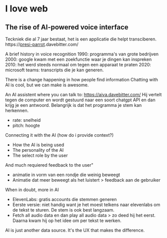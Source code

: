 # I love web

## The rise of AI-powered voice interface

Teckniek die al 7 jaar bestaat, het is een applicatie die helpt transciberen.
https://[presi-parrot](https://presi-parrot.davebitter.com/).davebitter.com/


A brief history in voice recognition
1990: programma's van grote bedrijven
2000: google kwam met een zoekfunctie waar je dingen kan inspreken
2010: het werd steeds normaal om tegen een apparaat te praten
2020: microsoft teams: transcripts die je kan generen. 

There is a change happening in how people find information
Chatting with AI is cool, but we can make is awesome. 


An AI assistent where you can talk to: https://aiva.davebitter.com/
Hij vertelt tegen de computer en wordt gestuurd naar een soort chatgpt API en dan krijg je een antwoord. Belangrijk is dat het programma je stem kan herkennen. 
- rate: snelheid
- pitch: hoogte


Connecting it with the AI (how do i provide context?)
- How the AI is being used
- The personality of the AI
- The select role by the user

And much requiered feedback to the user"
- animatie in vorm van een rondje die weinig beweegt
- Animatie dat meer beweegt als het luistert > feedback aan de gebruiker

When in doubt, more in AI
- ElevenLabs: gratis accounts die stemmen generen
- Eerste versie: niet handig want je het moest telkens naar elevenlabs om de tekst te sturen. De stem is ook best langzaam. 
- Fetch all audio data en dan play all audio data > zo deed hij het eerst. Daarna kwam hij op het idee om per tekst te werken. 

AI is just another data source. It's the UX that makes the difference.



